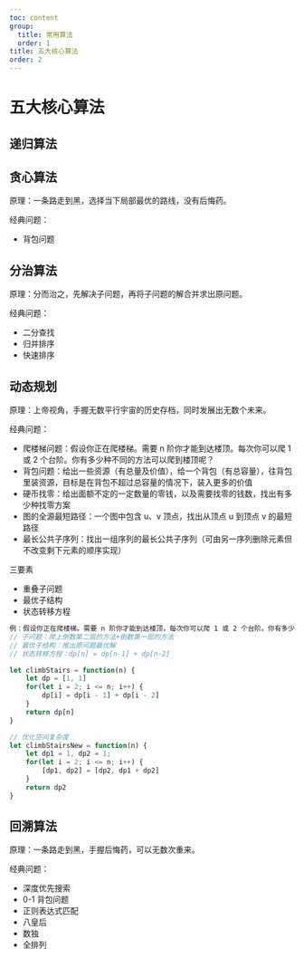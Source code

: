 ```yaml
---
toc: content
group:
  title: 常用算法
  order: 1
title: 五大核心算法
order: 2
---
```


# 五大核心算法

## 递归算法

## 贪心算法

原理：一条路走到黑，选择当下局部最优的路线，没有后悔药。

经典问题：

- 背包问题

## 分治算法

原理：分而治之，先解决子问题，再将子问题的解合并求出原问题。

经典问题：

- 二分查找
- 归并排序
- 快速排序

## 动态规划

原理：上帝视角，手握无数平行宇宙的历史存档，同时发展出无数个未来。

经典问题：

- 爬楼梯问题：假设你正在爬楼梯。需要 n 阶你才能到达楼顶。每次你可以爬 1 或 2 个台阶。你有多少种不同的方法可以爬到楼顶呢？
- 背包问题：给出一些资源（有总量及价值），给一个背包（有总容量），往背包里装资源，目标是在背包不超过总容量的情况下，装入更多的价值
- 硬币找零：给出面额不定的一定数量的零钱，以及需要找零的钱数，找出有多少种找零方案
- 图的全源最短路径：一个图中包含 u、v 顶点，找出从顶点 u 到顶点 v 的最短路径
- 最长公共子序列：找出一组序列的最长公共子序列（可由另一序列删除元素但不改变剩下元素的顺序实现）

三要素

- 重叠子问题
- 最优子结构
- 状态转移方程

```javascript
例：假设你正在爬楼梯。需要 n 阶你才能到达楼顶，每次你可以爬 1 或 2 个台阶。你有多少种不同的方法可以爬到楼顶呢
// 子问题：爬上倒数第二层的方法+倒数第一层的方法
// 最优子结构：推出原问题最优解
// 状态转移方程：dp[n] = dp[n-1] + dp[n-2]

let climbStairs = function(n) {
    let dp = [1, 1]
    for(let i = 2; i <= n; i++) {
        dp[i] = dp[i - 1] + dp[i - 2]
    }
    return dp[n]
}

// 优化空间复杂度
let climbStairsNew = function(n) {
    let dp1 = 1, dp2 = 1;
    for(let i = 2; i <= n; i++) {
        [dp1, dp2] = [dp2, dp1 + dp2]
    }
    return dp2
}

```

## 回溯算法

原理：一条路走到黑，手握后悔药，可以无数次重来。

经典问题：

- 深度优先搜索
- 0-1 背包问题
- 正则表达式匹配
- 八皇后
- 数独
- 全排列
